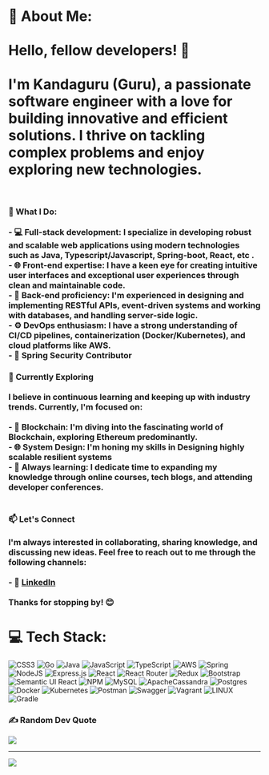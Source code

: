 # 💫 About Me:<br><br>Hello, fellow developers! 👋<br><br>I'm Kandaguru (Guru), a passionate software engineer with a love for building innovative and efficient solutions. I thrive on tackling complex problems and enjoy exploring new technologies.<br><br>

### 🚀 What I Do:<br><br>- 💻 Full-stack development: I specialize in developing robust and scalable web applications using modern technologies such as Java, Typescript/Javascript, Spring-boot, React, etc .<br>- 🌐 Front-end expertise: I have a keen eye for creating intuitive user interfaces and exceptional user experiences through clean and maintainable code.<br>- 🧰 Back-end proficiency: I'm experienced in designing and implementing RESTful APIs, event-driven systems and working with databases, and handling server-side logic.<br>- ⚙️ DevOps enthusiasm: I have a strong understanding of CI/CD pipelines, containerization (Docker/Kubernetes), and cloud platforms like AWS.<br>- 👋 Spring Security Contributor<br>

### 🌱 Currently Exploring<br><br>I believe in continuous learning and keeping up with industry trends. Currently, I'm focused on:<br><br>- 🤖 Blockchain: I'm diving into the fascinating world of Blockchain, exploring Ethereum predominantly.<br>- 🌐 System Design: I'm honing my skills in Designing highly scalable resilient systems<br>- 🌱 Always learning: I dedicate time to expanding my knowledge through online courses, tech blogs, and attending developer conferences.<br><br>

### 📫 Let's Connect<br><br>I'm always interested in collaborating, sharing knowledge, and discussing new ideas. Feel free to reach out to me through the following channels:<br><br>- 💼 [LinkedIn](https://www.linkedin.com/in/kandaguru17/)<br><br>Thanks for stopping by! 😊<br>

# 💻 Tech Stack:
![CSS3](https://img.shields.io/badge/css3-%231572B6.svg?style=for-the-badge&logo=css3&logoColor=white) ![Go](https://img.shields.io/badge/go-%2300ADD8.svg?style=for-the-badge&logo=go&logoColor=white) ![Java](https://img.shields.io/badge/java-%23ED8B00.svg?style=for-the-badge&logo=java&logoColor=white) ![JavaScript](https://img.shields.io/badge/javascript-%23323330.svg?style=for-the-badge&logo=javascript&logoColor=%23F7DF1E) ![TypeScript](https://img.shields.io/badge/typescript-%23007ACC.svg?style=for-the-badge&logo=typescript&logoColor=white) ![AWS](https://img.shields.io/badge/AWS-%23FF9900.svg?style=for-the-badge&logo=amazon-aws&logoColor=white) ![Spring](https://img.shields.io/badge/spring-%236DB33F.svg?style=for-the-badge&logo=spring&logoColor=white) ![NodeJS](https://img.shields.io/badge/node.js-6DA55F?style=for-the-badge&logo=node.js&logoColor=white) ![Express.js](https://img.shields.io/badge/express.js-%23404d59.svg?style=for-the-badge&logo=express&logoColor=%2361DAFB) ![React](https://img.shields.io/badge/react-%2320232a.svg?style=for-the-badge&logo=react&logoColor=%2361DAFB) ![React Router](https://img.shields.io/badge/React_Router-CA4245?style=for-the-badge&logo=react-router&logoColor=white) ![Redux](https://img.shields.io/badge/redux-%23593d88.svg?style=for-the-badge&logo=redux&logoColor=white) ![Bootstrap](https://img.shields.io/badge/bootstrap-%23563D7C.svg?style=for-the-badge&logo=bootstrap&logoColor=white) ![Semantic UI React](https://img.shields.io/badge/Semantic%20UI%20React-%2335BDB2.svg?style=for-the-badge&logo=SemanticUIReact&logoColor=white) ![NPM](https://img.shields.io/badge/NPM-%23000000.svg?style=for-the-badge&logo=npm&logoColor=white) ![MySQL](https://img.shields.io/badge/mysql-%2300f.svg?style=for-the-badge&logo=mysql&logoColor=white) ![ApacheCassandra](https://img.shields.io/badge/cassandra-%231287B1.svg?style=for-the-badge&logo=apache-cassandra&logoColor=white) ![Postgres](https://img.shields.io/badge/postgres-%23316192.svg?style=for-the-badge&logo=postgresql&logoColor=white) ![Docker](https://img.shields.io/badge/docker-%230db7ed.svg?style=for-the-badge&logo=docker&logoColor=white) ![Kubernetes](https://img.shields.io/badge/kubernetes-%23326ce5.svg?style=for-the-badge&logo=kubernetes&logoColor=white) ![Postman](https://img.shields.io/badge/Postman-FF6C37?style=for-the-badge&logo=postman&logoColor=white) ![Swagger](https://img.shields.io/badge/-Swagger-%23Clojure?style=for-the-badge&logo=swagger&logoColor=white) ![Vagrant](https://img.shields.io/badge/vagrant-%231563FF.svg?style=for-the-badge&logo=vagrant&logoColor=white) ![LINUX](https://img.shields.io/badge/Linux-FCC624?style=for-the-badge&logo=linux&logoColor=black) ![Gradle](https://img.shields.io/badge/Gradle-02303A.svg?style=for-the-badge&logo=Gradle&logoColor=white)

### ✍️ Random Dev Quote
![](https://quotes-github-readme.vercel.app/api?type=horizontal&theme=radical)

---
[![](https://visitcount.itsvg.in/api?id=kandaguru17&icon=4&color=0)](https://visitcount.itsvg.in)

<!-- Proudly created with GPRM ( https://gprm.itsvg.in ) -->

